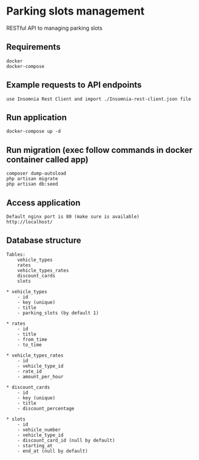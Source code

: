 # Parking slots management
RESTful API to managing parking slots

## Requirements
```
docker
docker-compose
```

## Example requests to API endpoints
```
use Insomnia Rest Client and import ./Insomnia-rest-client.json file
```

## Run application
```
docker-compose up -d
```

## Run migration (exec follow commands in docker container called app)
```
composer dump-autoload
php artisan migrate
php artisan db:seed
```

## Access application
```
Default nginx port is 80 (make sure is available)
http://localhost/
```


## Database structure
```
Tables:
    vehicle_types
    rates
    vehicle_types_rates
    discount_cards
    slots

* vehicle_types
    - id
    - key (unique)
    - title
    - parking_slots (by default 1)

* rates
    - id
    - title
    - from_time
    - to_time

* vehicle_types_rates
    - id
    - vehicle_type_id
    - rate_id
    - amount_per_hour

* discount_cards
    - id
    - key (unique)
    - title
    - discount_percentage

* slots
    - id
    - vehicle_number
    - vehicle_type_id
    - discount_card_id (null by default)
    - starting_at
    - end_at (null by default)
```
